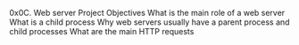 0x0C. Web server Project
Objectives
What is the main role of a web server
What is a child process
Why web servers usually have a parent process and child processes
What are the main HTTP requests
